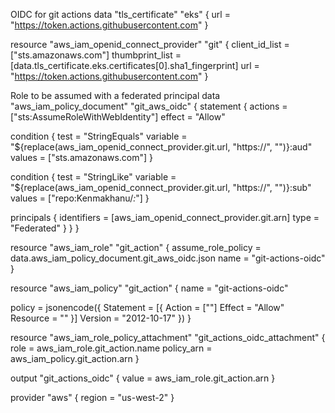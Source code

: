 OIDC for git actions
data "tls_certificate" "eks" { url = "https://token.actions.githubusercontent.com" }

resource "aws_iam_openid_connect_provider" "git" { client_id_list = ["sts.amazonaws.com"] thumbprint_list = [data.tls_certificate.eks.certificates[0].sha1_fingerprint] url = "https://token.actions.githubusercontent.com" }

Role to be assumed with a federated principal
data "aws_iam_policy_document" "git_aws_oidc" { statement { actions = ["sts:AssumeRoleWithWebIdentity"] effect = "Allow"

condition {
  test     = "StringEquals"
  variable = "${replace(aws_iam_openid_connect_provider.git.url, "https://", "")}:aud"
  values   = ["sts.amazonaws.com"]
}

condition {
  test     = "StringLike"
  variable = "${replace(aws_iam_openid_connect_provider.git.url, "https://", "")}:sub"
  values   = ["repo:Kenmakhanu/*:*"]
}


principals {
  identifiers = [aws_iam_openid_connect_provider.git.arn]
  type        = "Federated"
}
} }

resource "aws_iam_role" "git_action" { assume_role_policy = data.aws_iam_policy_document.git_aws_oidc.json name = "git-actions-oidc" }

resource "aws_iam_policy" "git_action" { name = "git-actions-oidc"

policy = jsonencode({ Statement = [{ Action = [""] Effect = "Allow" Resource = "" }] Version = "2012-10-17" }) }

resource "aws_iam_role_policy_attachment" "git_actions_oidc_attachment" { role = aws_iam_role.git_action.name policy_arn = aws_iam_policy.git_action.arn }

output "git_actions_oidc" { value = aws_iam_role.git_action.arn }

provider "aws" { region = "us-west-2" }
